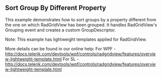 ## Sort Group By Different Property
This example demonstrates how to sort groups by a property different from the one on which RadGridView has been grouped. It handles RadGridView's Grouping event and creates a custom GroupDescriptor. 

Note: This example has lightweight templates applied for RadGridView.

More details can be found in our online help:
For WPF - http://docs.telerik.com/devtools/wpf/controls/radgridview/features/overview-lightweight-template.html
For SL - http://docs.telerik.com/devtools/wpf/controls/radgridview/features/overview-lightweight-template.html

[//]: <KeyWords: groupdescriptor>